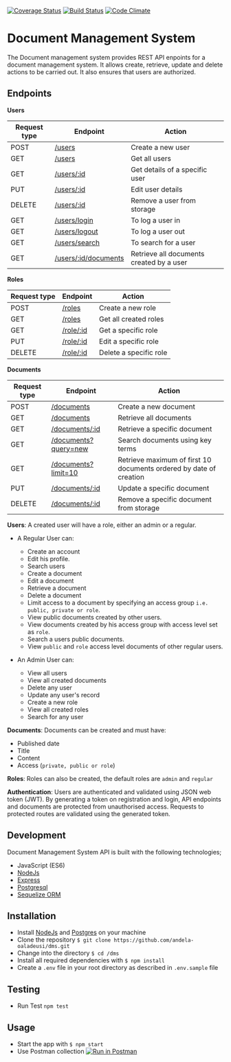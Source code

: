 [![Coverage Status](https://coveralls.io/repos/github/andela-oaladeusi/dms/badge.svg?branch=feedback)](https://coveralls.io/github/andela-oaladeusi/dms?branch=feedback) [![Build Status](https://travis-ci.org/andela-oaladeusi/dms.svg?branch=feedback)](https://travis-ci.org/andela-oaladeusi/dms) [![Code Climate](https://codeclimate.com/repos/58ac1f917dc061005e007268/badges/aa2cf7e31c3bdcb34278/gpa.svg)](https://codeclimate.com/repos/58ac1f917dc061005e007268/feed)

# Document Management System
The Document management system provides REST API enpoints for a document management system. It allows create, retrieve, update and delete actions to be carried out.
It also ensures that users are authorized.

## Endpoints

**Users**

Request type | Endpoint | Action
------------ | -------- | ------
POST | [/users](#create-users) | Create a new user
GET | [/users](#get-users) | Get all users
GET | [/users/:id](#get-a-user) | Get details of a specific user
PUT | [/users/:id](#update-user) | Edit user details
DELETE | [/users/:id](#delete-user) | Remove a user from storage
GET | [/users/login](#login) | To log a user in
GET | [/users/logout](#logout) | To log a user out
GET | [/users/search](#search) | To search for a user
GET | [/users/:id/documents](#get-documents-by-user) | Retrieve all documents created by a user

**Roles**

Request type | Endpoint | Action
------------ | -------- | ------
POST | [/roles](#create-role) | Create a new role
GET | [/roles](#get-roles) | Get all created roles
GET | [/role/:id](#get-a-role) | Get a specific role
PUT | [/role/:id](#edit-a-role) | Edit a specific role
DELETE | [/role/:id](#delete-a-role) | Delete a specific role

**Documents**

Request type | Endpoint | Action
------------ | -------- | ------
POST | [/documents](#create-document) | Create a new document
GET | [/documents](#get-documents) | Retrieve all documents
GET | [/documents/:id](#get-a-document) | Retrieve a specific document
GET | [/documents?query=new](#search-document-by-key) | Search documents using key terms
GET | [/documents?limit=10](#get-documents) | Retrieve maximum of first 10 documents ordered by date of creation
PUT | [/documents/:id](#update-document) | Update a specific document
DELETE | [/documents/:id](#delete-document) | Remove a specific document from storage

**Users**:
A created user will have a role, either an admin or a regular.
- A Regular User can:
    - Create an account
    - Edit his profile.
    - Search users
    - Create a document
    - Edit a document
    - Retrieve a document
    - Delete a document
    - Limit access to a document by specifying an access group `i.e. public, private or role`.
    - View public documents created by other users.
    - View documents created by his access group with access level set as `role`.
    - Search a users public documents.
    - View `public` and `role` access level documents of other regular users.

- An Admin User can:
    - View all users
    - View all created documents
    - Delete any user
    - Update any user's record
    - Create a new role
    - View all created roles
    - Search for any user

**Documents**:
Documents can be created and must have:
- Published date
- Title
- Content
- Access (`private, public or role`)

**Roles**:
Roles can also be created, the default roles are `admin` and `regular`

**Authentication**:
Users are authenticated and validated using JSON web token (JWT).
By generating a token on registration and login, API endpoints and documents are protected from unauthorised access.
Requests to protected routes are validated using the generated token.


## Development
Document Management System API is built with the following technologies;
- JavaScript (ES6)
- [NodeJs](https://nodejs.org)
- [Express](http://expressjs.com/)
- [Postgresql](https://www.postgresql.org/)
- [Sequelize ORM](http://docs.sequelizejs.com/en/v3/)

## Installation
- Install [NodeJs](https://nodejs.org/en/) and [Postgres](https://www.postgresql.org/) on your machine
- Clone the repository `$ git clone https://github.com/andela-oaladeusi/dms.git`
- Change into the directory `$ cd /dms`
- Install all required dependencies with `$ npm install`
- Create a `.env` file in your root directory as described in `.env.sample` file

## Testing
- Run Test `npm test`

## Usage
- Start the app with `$ npm start`
- Use Postman collection
  [![Run in Postman](https://run.pstmn.io/button.svg)](https://app.getpostman.com/run-collection/8d7dc3154fb4a75853f2)
